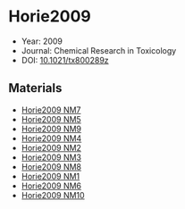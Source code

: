 <a name="article" />

# Horie2009

* Year: 2009
* Journal: Chemical Research in Toxicology
* DOI: <a href="https://doi.org/10.1021/tx800289z">10.1021/tx800289z</a>

## Materials
* [Horie2009 NM7](nanowiki184.md)
* [Horie2009 NM5](nanowiki182.md)
* [Horie2009 NM9](nanowiki186.md)
* [Horie2009 NM4](nanowiki181.md)
* [Horie2009 NM2](nanowiki179.md)
* [Horie2009 NM3](nanowiki180.md)
* [Horie2009 NM8](nanowiki185.md)
* [Horie2009 NM1](nanowiki178.md)
* [Horie2009 NM6](nanowiki183.md)
* [Horie2009 NM10](nanowiki187.md)
